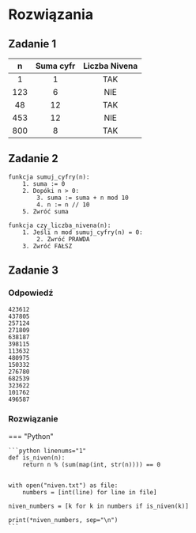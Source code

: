 # Rozwiązania

## Zadanie 1

| **n** | **Suma cyfr** | **Liczba Nivena** |
|:-----:|:-------------:|:-----------------:|
|   1   |       1       |        TAK        |
|  123  |       6       |        NIE        |
|   48  |       12      |        TAK        |
|  453  |       12      |        NIE        |
|  800  |       8       |        TAK        |

## Zadanie 2

```
funkcja sumuj_cyfry(n):
    1. suma := 0
    2. Dopóki n > 0:
        3. suma := suma + n mod 10
        4. n := n // 10
    5. Zwróć suma

funkcja czy_liczba_nivena(n):
    1. Jeśli n mod sumuj_cyfry(n) = 0:
        2. Zwróć PRAWDA
    3. Zwróć FAŁSZ
```

## Zadanie 3

### Odpowiedź

```
423612
437805
257124
271809
638187
398115
113632
480975
150332
276780
682539
323622
101762
496587
```

### Rozwiązanie

=== "Python"

    ```python linenums="1"
    def is_niven(n):
        return n % (sum(map(int, str(n)))) == 0


    with open("niven.txt") as file:
        numbers = [int(line) for line in file]

    niven_numbers = [k for k in numbers if is_niven(k)]

    print(*niven_numbers, sep="\n")
    ```
